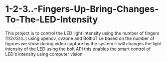 # 1-2-3..-Fingers-Up-Bring-Changes-To-The-LED-Intensity

This project is to control the LED light intensity using the number of fingers (1/2//3/4..) using opencv, cvzone and BoltIoT 
i.e based on the number of figures we show during video capture by the system it will changes the light intensity of the LED 
using the bolt API this enables the smart control of LED's intensity using computer vision
